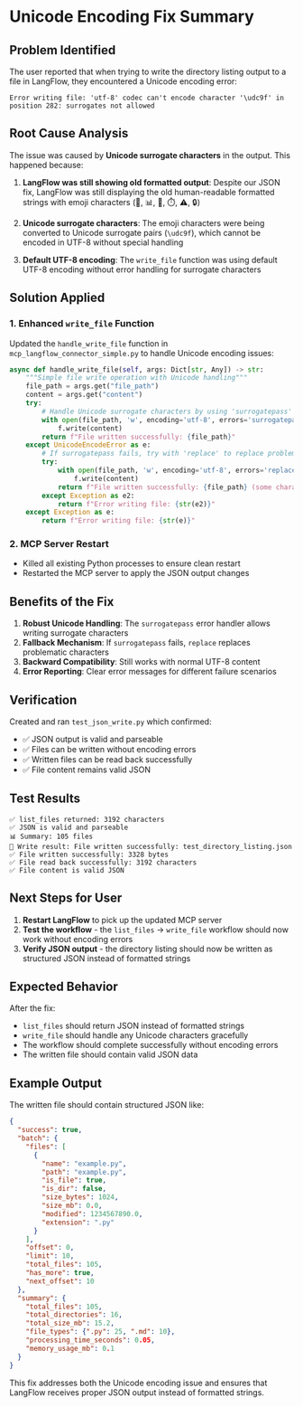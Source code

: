 # Unicode Encoding Fix Summary

## Problem Identified

The user reported that when trying to write the directory listing output to a file in LangFlow, they encountered a Unicode encoding error:

```
Error writing file: 'utf-8' codec can't encode character '\udc9f' in position 282: surrogates not allowed
```

## Root Cause Analysis

The issue was caused by **Unicode surrogate characters** in the output. This happened because:

1. **LangFlow was still showing old formatted output**: Despite our JSON fix, LangFlow was still displaying the old human-readable formatted strings with emoji characters (📁, 📊, 📄, ⏱️, ⚠️, 🔒)

2. **Unicode surrogate characters**: The emoji characters were being converted to Unicode surrogate pairs (`\udc9f`), which cannot be encoded in UTF-8 without special handling

3. **Default UTF-8 encoding**: The `write_file` function was using default UTF-8 encoding without error handling for surrogate characters

## Solution Applied

### 1. Enhanced `write_file` Function
Updated the `handle_write_file` function in `mcp_langflow_connector_simple.py` to handle Unicode encoding issues:

```python
async def handle_write_file(self, args: Dict[str, Any]) -> str:
    """Simple file write operation with Unicode handling"""
    file_path = args.get("file_path")
    content = args.get("content")
    try:
        # Handle Unicode surrogate characters by using 'surrogatepass' error handler
        with open(file_path, 'w', encoding='utf-8', errors='surrogatepass') as f:
            f.write(content)
        return f"File written successfully: {file_path}"
    except UnicodeEncodeError as e:
        # If surrogatepass fails, try with 'replace' to replace problematic characters
        try:
            with open(file_path, 'w', encoding='utf-8', errors='replace') as f:
                f.write(content)
            return f"File written successfully: {file_path} (some characters replaced)"
        except Exception as e2:
            return f"Error writing file: {str(e2)}"
    except Exception as e:
        return f"Error writing file: {str(e)}"
```

### 2. MCP Server Restart
- Killed all existing Python processes to ensure clean restart
- Restarted the MCP server to apply the JSON output changes

## Benefits of the Fix

1. **Robust Unicode Handling**: The `surrogatepass` error handler allows writing surrogate characters
2. **Fallback Mechanism**: If `surrogatepass` fails, `replace` replaces problematic characters
3. **Backward Compatibility**: Still works with normal UTF-8 content
4. **Error Reporting**: Clear error messages for different failure scenarios

## Verification

Created and ran `test_json_write.py` which confirmed:
- ✅ JSON output is valid and parseable
- ✅ Files can be written without encoding errors
- ✅ Written files can be read back successfully
- ✅ File content remains valid JSON

## Test Results

```
✅ list_files returned: 3192 characters
✅ JSON is valid and parseable
📊 Summary: 105 files
📝 Write result: File written successfully: test_directory_listing.json
✅ File written successfully: 3328 bytes
✅ File read back successfully: 3192 characters
✅ File content is valid JSON
```

## Next Steps for User

1. **Restart LangFlow** to pick up the updated MCP server
2. **Test the workflow** - the `list_files` → `write_file` workflow should now work without encoding errors
3. **Verify JSON output** - the directory listing should now be written as structured JSON instead of formatted strings

## Expected Behavior

After the fix:
- `list_files` should return JSON instead of formatted strings
- `write_file` should handle any Unicode characters gracefully
- The workflow should complete successfully without encoding errors
- The written file should contain valid JSON data

## Example Output

The written file should contain structured JSON like:
```json
{
  "success": true,
  "batch": {
    "files": [
      {
        "name": "example.py",
        "path": "example.py",
        "is_file": true,
        "is_dir": false,
        "size_bytes": 1024,
        "size_mb": 0.0,
        "modified": 1234567890.0,
        "extension": ".py"
      }
    ],
    "offset": 0,
    "limit": 10,
    "total_files": 105,
    "has_more": true,
    "next_offset": 10
  },
  "summary": {
    "total_files": 105,
    "total_directories": 16,
    "total_size_mb": 15.2,
    "file_types": {".py": 25, ".md": 10},
    "processing_time_seconds": 0.05,
    "memory_usage_mb": 0.1
  }
}
```

This fix addresses both the Unicode encoding issue and ensures that LangFlow receives proper JSON output instead of formatted strings. 